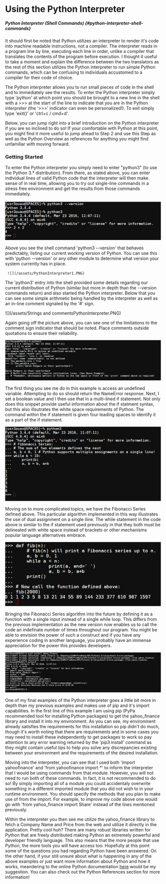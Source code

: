 # Using the Python Interpreter

##### Python Interpreter \(Shell Commands\) {#python-interpreter-shell-commands}

It should first be noted that Python utilizes an interpreter to render it's code into machine readable instructions, not a compiler. The interpreter reads in a program line by line, executing each line in order, unlike a compiler that translates the contents of the program before execution. I thought it useful to take a moment and explain the difference between the two translators as the rest of this section utilizes the Python interpreter to run simple Python commands, which can be confusing to individuals accustomed to a compiler for their code of choice.

The Python interpreter allows you to run small pieces of code in the shell and to immediately see the results. To enter the Python interpreter simply type 'python' at which point you should be brought to a new line in the shell with a &gt;&gt;&gt; at the start of the line to indicate that you are in the Python interpreter \(the '&gt;&gt;&gt;' indicator can even be personalized!\). To exit simply type 'exit\(\)' or 'ctrl+c / cmd+d'.

Below, you can jump right into a brief introduction on the Python interpreter if you are so inclined to do so! If your comfortable with Python at this point, you might find it more useful to jump ahead to Step 2 and use this Step as well as the Python Overview as references for anything you might find unfamiliar with moving forward. 

### Getting Started

To enter the Python interpreter you simply need to enter "python3" \(to use the Python 3.\* distribution\). From there, as stated above, you can enter individual lines of valid Python code that the interpreter will then make sense of in real time, allowing you to try out single-line commands in a stress free environment and get the results from those commands immediately.

![](/assets/startingPythonInterpreter.PNG)

Above you see the shell command 'python3 --version' that behaves predictably, listing our current working version of Python. You can use this with 'python --version' or any other module to determine what version your system currently has in place.

```
 ![](/assets/PythonInterpreter1.PNG)
```

The 'python3' entry into the shell provided some details regarding our current distribution of Python \(similar but more in depth than the --version commands return\) and also started the Python interpreter. Below that you can see some simple arithmetic being handled by the interpreter as well as an in-line comment signaled by the '\#' sign.

![](/assets/Strings and commentsPythonInterpreter.PNG)

Again going off the picture above, you can see one of the limitations to the comment sign indicator that should be noted. Place comments outside quotations to ensure their reliability.

![](/assets/errorsMultiLineCommentsPythonInterpreter.PNG)

The first thing you see me do in this example is access an undefined variable. Attempting to do so should return the NameError response. Next, I set a boolean value and I then use that in a multi-lined if statement. Not only does this snippet provide useful information about the if statment syntax, but this also illsutrates the white space requirements of Python. The command within the if statement is given four leading spaces to identify it as a part of the if statement.

![](/assets/FibonacciSeriesPythonInterpreterIntro.PNG)

Moving on to more complicated topics, we have the Fibonacci Series defined above. This particular algorithm implemented in this way illustrates the use of dual assignment on a single liine. The while statement in the code above is similar to the if statement used previously in that they both must be delineated with white space instead of brackets or other mechanisms popular language alternatives embrace.

![](/assets/definedFunctionFibonacciSeriesPythonIntro.PNG)

Bringing the Fibonacci Series algorithm into the future by defining it as a function with a single input instead of a single while loop. This differs from the previous implementation as the new version now enables us to call the code an indefinate number of times throughout our program. You might be able to envision the power of such a construct and if you have any experience coding in another language, you probably have an immense appreciation for the power this provides developers.

![](/assets/advancedPythonInterpreterUse.PNG)

One of my final examples of the Python interpreter goes a little bit more in depth than my previous examples and makes use of pip and it's import capabilities. In the first line of this example I am using pip \(PyPa recommended tool for installing Python packages\) to get the yahoo\_finance library and install it into my environment. As you can see, my environment already satisfies the requirements for this installation so pip didn't do much, though it's worth noting that there are requirements and in some cases you may need to install these independently to get packages to work so pay attention to any error warning returned by the 'pip3 install' command as they might contain useful tips to help you solve any discrepancies existing between your environment and the requirements of the desired installation.

Moving into the interpreter, you can see that I used both 'import yahoofinance' and 'from yahoofinance import \*' to inform the interpreter that I would be using commands from that module. However, you will not need to run both of these commands. In fact, it is not recommended to do so! By simply importing all of a module you could accidentaly overwrite something in a different imported module that you did not wish to in your runtime environment. You should specify the methods that you plan to make use of from the import. For example, to improve my code above one would go with 'from yahoo\_finance import Share' instead of the lines mentioned previously.

Within the interpreter you then see me utilize the yahoo\_finance library to fetch a Company Name and Price from the web and utilize it directly in the application. Pretty cool huh? There are many robust libraries written for Python that are freely distributed making Python an extremely powerful and developer friendly language. This also means that the more people that use Python, the more tools you will have access too. Hopefully at this point some of the questions you had regarding Python have been answered. On the other hand, if your still unsure about what is happening in any of the above examples or just want more information about Python and how it works, meandering to the online Python documentation [here](https://docs.python.org/3.6/contents.html "Python Documentation") would be my suggestion. You can also check out the Python References section for more information!

